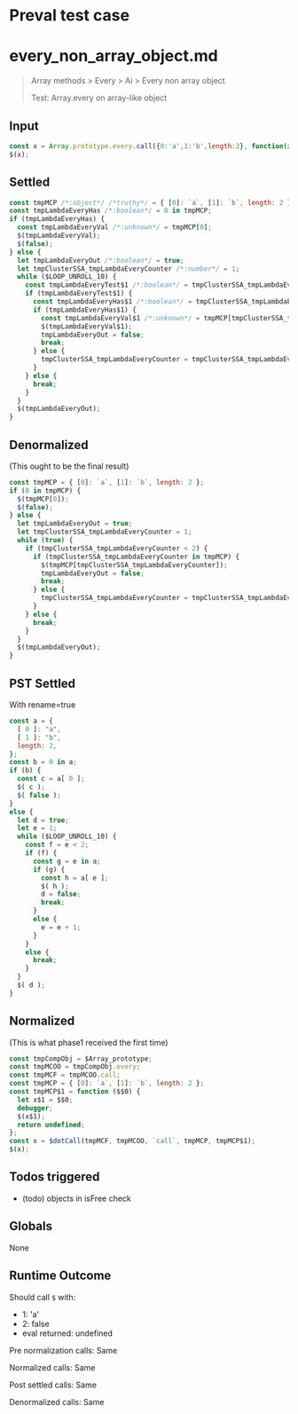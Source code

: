# Preval test case

# every_non_array_object.md

> Array methods > Every > Ai > Every non array object
>
> Test: Array.every on array-like object

## Input

`````js filename=intro
const x = Array.prototype.every.call({0:'a',1:'b',length:2}, function(x) { $(x); });
$(x);
`````


## Settled


`````js filename=intro
const tmpMCP /*:object*/ /*truthy*/ = { [0]: `a`, [1]: `b`, length: 2 };
const tmpLambdaEveryHas /*:boolean*/ = 0 in tmpMCP;
if (tmpLambdaEveryHas) {
  const tmpLambdaEveryVal /*:unknown*/ = tmpMCP[0];
  $(tmpLambdaEveryVal);
  $(false);
} else {
  let tmpLambdaEveryOut /*:boolean*/ = true;
  let tmpClusterSSA_tmpLambdaEveryCounter /*:number*/ = 1;
  while ($LOOP_UNROLL_10) {
    const tmpLambdaEveryTest$1 /*:boolean*/ = tmpClusterSSA_tmpLambdaEveryCounter < 2;
    if (tmpLambdaEveryTest$1) {
      const tmpLambdaEveryHas$1 /*:boolean*/ = tmpClusterSSA_tmpLambdaEveryCounter in tmpMCP;
      if (tmpLambdaEveryHas$1) {
        const tmpLambdaEveryVal$1 /*:unknown*/ = tmpMCP[tmpClusterSSA_tmpLambdaEveryCounter];
        $(tmpLambdaEveryVal$1);
        tmpLambdaEveryOut = false;
        break;
      } else {
        tmpClusterSSA_tmpLambdaEveryCounter = tmpClusterSSA_tmpLambdaEveryCounter + 1;
      }
    } else {
      break;
    }
  }
  $(tmpLambdaEveryOut);
}
`````


## Denormalized
(This ought to be the final result)

`````js filename=intro
const tmpMCP = { [0]: `a`, [1]: `b`, length: 2 };
if (0 in tmpMCP) {
  $(tmpMCP[0]);
  $(false);
} else {
  let tmpLambdaEveryOut = true;
  let tmpClusterSSA_tmpLambdaEveryCounter = 1;
  while (true) {
    if (tmpClusterSSA_tmpLambdaEveryCounter < 2) {
      if (tmpClusterSSA_tmpLambdaEveryCounter in tmpMCP) {
        $(tmpMCP[tmpClusterSSA_tmpLambdaEveryCounter]);
        tmpLambdaEveryOut = false;
        break;
      } else {
        tmpClusterSSA_tmpLambdaEveryCounter = tmpClusterSSA_tmpLambdaEveryCounter + 1;
      }
    } else {
      break;
    }
  }
  $(tmpLambdaEveryOut);
}
`````


## PST Settled
With rename=true

`````js filename=intro
const a = {
  [ 0 ]: "a",
  [ 1 ]: "b",
  length: 2,
};
const b = 0 in a;
if (b) {
  const c = a[ 0 ];
  $( c );
  $( false );
}
else {
  let d = true;
  let e = 1;
  while ($LOOP_UNROLL_10) {
    const f = e < 2;
    if (f) {
      const g = e in a;
      if (g) {
        const h = a[ e ];
        $( h );
        d = false;
        break;
      }
      else {
        e = e + 1;
      }
    }
    else {
      break;
    }
  }
  $( d );
}
`````


## Normalized
(This is what phase1 received the first time)

`````js filename=intro
const tmpCompObj = $Array_prototype;
const tmpMCOO = tmpCompObj.every;
const tmpMCF = tmpMCOO.call;
const tmpMCP = { [0]: `a`, [1]: `b`, length: 2 };
const tmpMCP$1 = function ($$0) {
  let x$1 = $$0;
  debugger;
  $(x$1);
  return undefined;
};
const x = $dotCall(tmpMCF, tmpMCOO, `call`, tmpMCP, tmpMCP$1);
$(x);
`````


## Todos triggered


- (todo) objects in isFree check


## Globals


None


## Runtime Outcome


Should call `$` with:
 - 1: 'a'
 - 2: false
 - eval returned: undefined

Pre normalization calls: Same

Normalized calls: Same

Post settled calls: Same

Denormalized calls: Same
